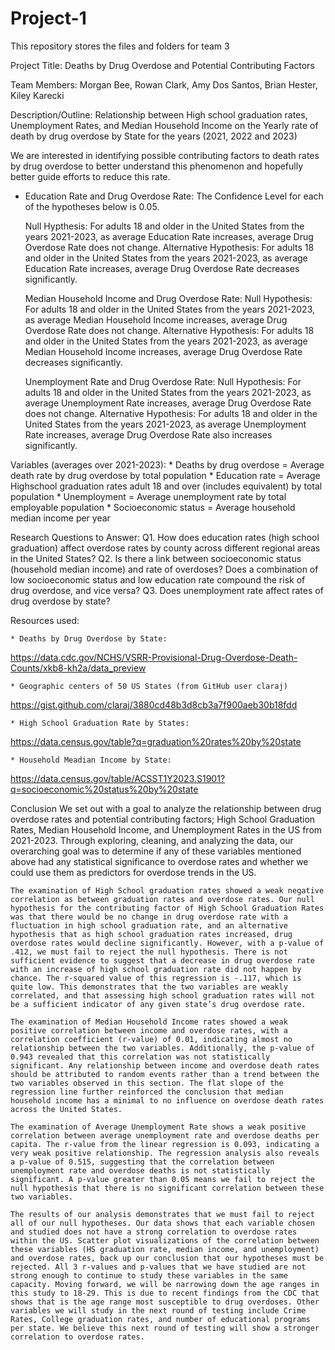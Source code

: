 # Project-1
This repository stores the files and folders for team 3

Project Title: Deaths by Drug Overdose and Potential Contributing Factors

Team Members: Morgan Bee, Rowan Clark, Amy Dos Santos, Brian Hester, Kiley Karecki

Description/Outline: Relationship between High school graduation rates, Unemployment Rates, and Median Household Income on the Yearly rate of death by drug overdose by State for the years (2021, 2022 and 2023)

We are interested in identifying possible contributing factors to death rates by drug overdose to better understand this phenomenon and hopefully better guide efforts to reduce this rate.

- Education Rate and Drug Overdose Rate:
    The Confidence Level for each of the hypotheses below is 0.05. 
    
    Null Hypthesis:
    For adults 18 and older in the United States from the years 2021-2023, as average Education Rate increases, average Drug Overdose Rate does not change.
    Alternative Hypothesis:
    For adults 18 and older in the United States from the years 2021-2023, as average Education Rate increases, average Drug Overdose Rate decreases significantly.

    Median Household Income and Drug Overdose Rate:
    Null Hypothesis:
    For adults 18 and older in the United States from the years 2021-2023, as average Median Household Income increases, average Drug Overdose Rate does not change.
    Alternative Hypothesis:
    For adults 18 and older in the United States from the years 2021-2023, as average Median Household Income increases, average Drug Overdose Rate decreases significantly.

    Unemployment Rate and Drug Overdose Rate:
    Null Hypothesis:
    For adults 18 and older in the United States from the years 2021-2023, as average Unemployment Rate increases, average Drug Overdose Rate does not change.
    Alternative Hypothesis:
    For adults 18 and older in the United States from the years 2021-2023, as average Unemployment Rate increases, average Drug Overdose Rate also increases significantly.

Variables (averages over 2021-2023):
    * Deaths by drug overdose = Average death rate by drug overdose by total population
    * Education rate = Average Highschool graduation rates adult 18 and over (includes equivalent) by total population
    * Unemployment = Average unemployment rate by total employable population
    * Socioeconomic status = Average household median income per year


Research Questions to Answer:
    Q1.  How does education rates (high school graduation) affect overdose rates by county across different regional areas in the United States?
    Q2. Is there a link between socioeconomic status (household median income) and rate of overdoses? Does a combination of low socioeconomic status and low education rate compound the risk of drug overdose, and vice versa? 
    Q3. Does unemployment rate affect rates of drug overdose by state?

Resources used: 

    * Deaths by Drug Overdose by State:
https://data.cdc.gov/NCHS/VSRR-Provisional-Drug-Overdose-Death-Counts/xkb8-kh2a/data_preview 

    * Geographic centers of 50 US States (from GitHub user claraj)
 https://gist.github.com/claraj/3880cd48b3d8cb3a7f900aeb30b18fdd

    * High School Graduation Rate by States:
 https://data.census.gov/table?q=graduation%20rates%20by%20state 

    * Household Meadian Income by State: 
 https://data.census.gov/table/ACSST1Y2023.S1901?q=socioeconomic%20status%20by%20state 

Conclusion
    We set out with a goal to analyze the relationship between drug overdose rates and potential contributing factors; High School Graduation Rates, Median Household Income, and Unemployment Rates in the US from 2021-2023. Through exploring, cleaning, and analyzing the data, our overarching goal was to determine if any of these variables mentioned above had any statistical significance to overdose rates and whether we could use them as predictors for overdose trends in the US. 

    The examination of High School graduation rates showed a weak negative correlation as between graduation rates and overdose rates. Our null hypothesis for the contributing factor of High School Graduation Rates was that there would be no change in drug overdose rate with a fluctuation in high school graduation rate, and an alternative hypothesis that as high school graduation rates increased, drug overdose rates would decline significantly. However, with a p-value of .412, we must fail to reject the null hypothesis. There is not sufficient evidence to suggest that a decrease in drug overdose rate with an increase of high school graduation rate did not happen by chance. The r-squared value of this regression is -.117, which is quite low. This demonstrates that the two variables are weakly correlated, and that assessing high school graduation rates will not be a sufficient indicator of any given state’s drug overdose rate.

    The examination of Median Household Income rates showed a weak positive correlation between income and overdose rates, with a correlation coefficient (r-value) of 0.01, indicating almost no relationship between the two variables. Additionally, the p-value of 0.943 revealed that this correlation was not statistically significant. Any relationship between income and overdose death rates should be attributed to random events rather than a trend between the two variables observed in this section. The flat slope of the regression line further reinforced the conclusion that median household income has a minimal to no influence on overdose death rates across the United States.

    The examination of Average Unemployment Rate shows a weak positive correlation between average unemployment rate and overdose deaths per capita. The r-value from the linear regression is 0.093, indicating a very weak positive relationship. The regression analysis also reveals a p-value of 0.515, suggesting that the correlation between unemployment rate and overdose deaths is not statistically significant. A p-value greater than 0.05 means we fail to reject the null hypothesis that there is no significant correlation between these two variables. 

    The results of our analysis demonstrates that we must fail to reject all of our null hypotheses. Our data shows that each variable chosen and studied does not have a strong correlation to overdose rates within the US. Scatter plot visualizations of the correlation between these variables (HS graduation rate, median income, and unemployment) and overdose rates, back up our conclusion that our hypotheses must be rejected. All 3 r-values and p-values that we have studied are not strong enough to continue to study these variables in the same capacity. Moving forward, we will be narrowing down the age ranges in this study to 18-29. This is due to recent findings from the CDC that shows that is the age range most susceptible to drug overdoses. Other variables we will study in the next round of testing include Crime Rates, College graduation rates, and number of educational programs per state. We believe this next round of testing will show a stronger correlation to overdose rates. 
 


